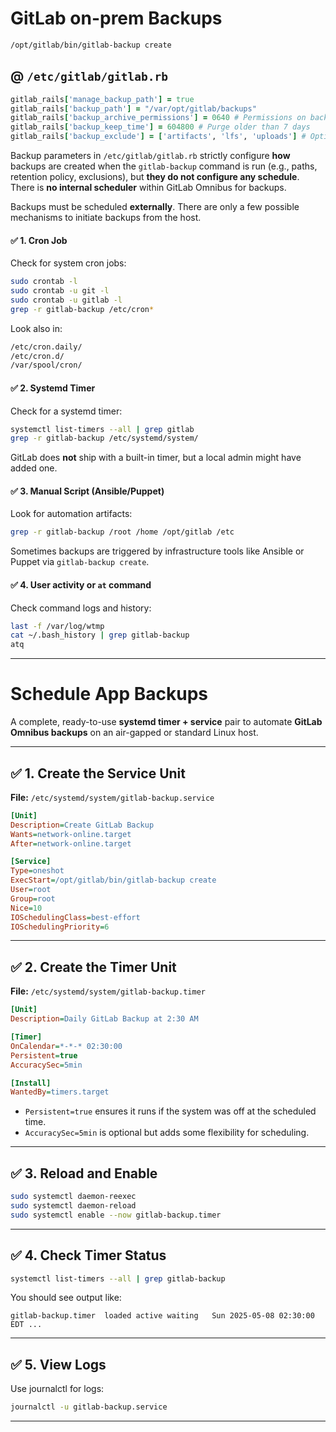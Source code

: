 # GitLab on-prem Backups

```bash
/opt/gitlab/bin/gitlab-backup create
```

## @ `/etc/gitlab/gitlab.rb`

```ruby
gitlab_rails['manage_backup_path'] = true
gitlab_rails['backup_path'] = "/var/opt/gitlab/backups"
gitlab_rails['backup_archive_permissions'] = 0640 # Permissions on backup tar file
gitlab_rails['backup_keep_time'] = 604800 # Purge older than 7 days
gitlab_rails['backup_exclude'] = ['artifacts', 'lfs', 'uploads'] # Optional excludes
```

Backup parameters in `/etc/gitlab/gitlab.rb` strictly configure **how** backups are created when the `gitlab-backup` command is run (e.g., paths, retention policy, exclusions), but **they do not configure any schedule**. There is **no internal scheduler** within GitLab Omnibus for backups.

Backups must be scheduled **externally**.
There are only a few possible mechanisms to initiate backups from the host.

#### ✅ 1. **Cron Job**

Check for system cron jobs:

```bash
sudo crontab -l
sudo crontab -u git -l
sudo crontab -u gitlab -l
grep -r gitlab-backup /etc/cron*
```

Look also in:

```bash
/etc/cron.daily/
/etc/cron.d/
/var/spool/cron/
```

#### ✅ 2. **Systemd Timer**

Check for a systemd timer:

```bash
systemctl list-timers --all | grep gitlab
grep -r gitlab-backup /etc/systemd/system/
```

GitLab does **not** ship with a built-in timer,
but a local admin might have added one.

#### ✅ 3. **Manual Script (Ansible/Puppet)**

Look for automation artifacts:

```bash
grep -r gitlab-backup /root /home /opt/gitlab /etc
```

Sometimes backups are triggered by infrastructure tools like Ansible or Puppet via `gitlab-backup create`.

#### ✅ 4. **User activity or `at` command**

Check command logs and history:

```bash
last -f /var/log/wtmp
cat ~/.bash_history | grep gitlab-backup
atq
```

---


# Schedule App Backups

A complete, ready-to-use **systemd timer + service** pair to automate **GitLab Omnibus backups** on an air-gapped or standard Linux host.

---

## ✅ 1. Create the Service Unit

**File:** `/etc/systemd/system/gitlab-backup.service`

```ini
[Unit]
Description=Create GitLab Backup
Wants=network-online.target
After=network-online.target

[Service]
Type=oneshot
ExecStart=/opt/gitlab/bin/gitlab-backup create
User=root
Group=root
Nice=10
IOSchedulingClass=best-effort
IOSchedulingPriority=6
```

---

## ✅ 2. Create the Timer Unit

**File:** `/etc/systemd/system/gitlab-backup.timer`

```ini
[Unit]
Description=Daily GitLab Backup at 2:30 AM

[Timer]
OnCalendar=*-*-* 02:30:00
Persistent=true
AccuracySec=5min

[Install]
WantedBy=timers.target
```

* `Persistent=true` ensures it runs if the system was off at the scheduled time.
* `AccuracySec=5min` is optional but adds some flexibility for scheduling.

---

## ✅ 3. Reload and Enable

```bash
sudo systemctl daemon-reexec
sudo systemctl daemon-reload
sudo systemctl enable --now gitlab-backup.timer
```

---

## ✅ 4. Check Timer Status

```bash
systemctl list-timers --all | grep gitlab-backup
```

You should see output like:

```
gitlab-backup.timer  loaded active waiting   Sun 2025-05-08 02:30:00 EDT ...
```

---

## ✅ 5. View Logs

Use journalctl for logs:

```bash
journalctl -u gitlab-backup.service
```

---

<!--

# Markdown Cheatsheet

[Markdown Cheatsheet](https://github.com/adam-p/markdown-here/wiki/Markdown-Cheatsheet "Wiki @ GitHub")

# Bookmark

- Reference
[Foo](#foo)

- Target
<a name="foo"></a>

-->
